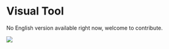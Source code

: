 # Visual Tool

No English version available right now, welcome to contribute.

<a href="https://gitee.com/mindspore/docs/blob/master/tutorials/lite/source_en/use/visual_tool.md" target="_blank"><img src="https://gitee.com/mindspore/docs/raw/master/resource/_static/logo_source.png"></a>